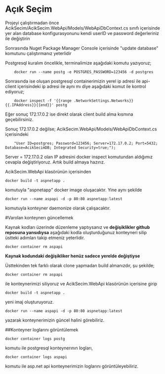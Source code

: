 # Açık Seçim
Projeyi çalıştırmadan önce AcikSecim/AcikSecim.WebApi/Models/WebApiDbContext.cs sınıfı içerisinde yer alan database konfigurasyonunu kendi userID ve password değerleriniz ile değiştirin

Sonrasında Nuget Package Manager Console içerisinde "update database" komutunu çalıştırmanız yeterlidir

Postgresql kuralım öncelikle, terminalimize aşağıdaki komutu yazıyoruz;
		
		docker run --name postg -e POSTGRES_PASSWORD=123456 -d postgres 

Sonrasında ise oluşan postgresql containerimizin yerel ip adresi ile api-client içerisindeki ip adresi ile aynı mı diye aşağıdaki komut ile kontrol ediyoruz;

		docker inspect -f '{{range .NetworkSettings.Networks}}{{.IPAddress}}{{end}}' postg
 
Eğer sonuç 172.17.0.2 ise direkt olarak client build alma kısmına geçebilirsiniz.

Sonuç 172.17.0.2 değilse;  AcikSecim.WebApi/Models/WebApiDbContext.cs içerisindeki

		"User ID=postgres; Password=123456; Server=172.17.0.2; Port=5432; Database=AcikSecimDB; Integrated Security=true;");

Server = 172.17.0.2 olan IP adresini docker inspect komutundan aldığımız cevapla değiştiriyoruz. Artık build almaya hazırız.

AcikSecim.WebApi klasörünün içerisinden 

 	docker build -t aspnetapp .
 
 komutuyla "aspnetapp" docker image oluşacaktır. Yine aynı şekilde
 
 	docker run --name aspapi -d -p 80:80 aspnetapp:latest

 komutuyla konteyner daemonize olarak çalışacaktır. 

 #Varolan konteynerı güncellemek
 
 Kaynak kodları üzerinde düzenleme yaptıysanız ve **değişiklikler github reposuna yansıdıysa** aşağıdaki kodla oluşturduğunuz konteyneri silip üstteki adımları takip etmeniz yeterlidir.
 
 	docker container rm aspapi
	
**Kaynak kodundaki değişikliker henüz sadece yerelde değiştiyse**

Üsttekinden tek farklı olarak clone yapmadan build almanızdır, şu şekilde;

 	docker container rm aspapi

ile konteynerimizi siliyoruz ve AcikSecim.WebApi klasörünün içerisine girip

 	docker build -t aspnetapp .

yeni imaj oluşturuyoruz. 

 	docker run --name aspapi -d -p 80:80 aspnetapp:latest

yazarak konteynerimizin güncel halini görebiliriz.

##Konteyner loglarını görüntülemek

	docker container logs postg

komutu ile postgresql konteynerının logları,

	docker container logs aspapi

komutu ile asp.net api konteynerimizin loglarını görüntüleyebiliriz.
